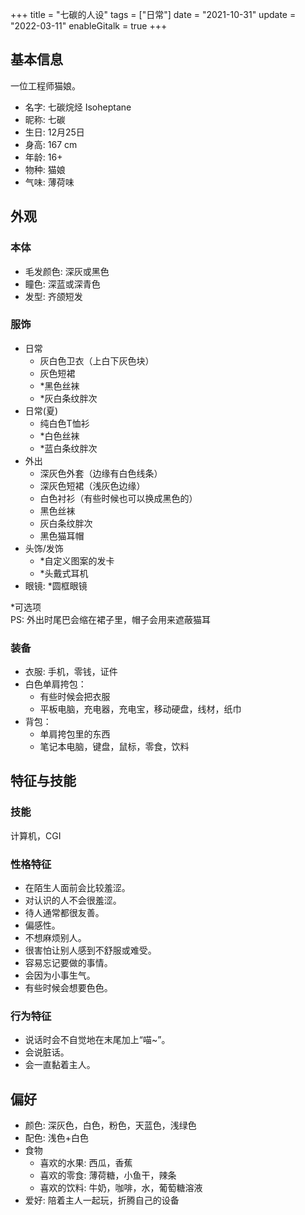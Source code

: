 +++
title = "七碳的人设"
tags = ["日常"]
date = "2021-10-31"
update = "2022-03-11"
enableGitalk = true
+++

## 基本信息
一位工程师猫娘。  
- 名字: 七碳烷烃 Isoheptane
- 昵称: 七碳
- 生日: 12月25日
- 身高: 167 cm
- 年龄: 16+
- 物种: 猫娘
- 气味: 薄荷味

## 外观
### 本体
- 毛发颜色: 深灰或黑色
- 瞳色: 深蓝或深青色
- 发型: 齐颌短发

### 服饰  
- 日常
  - 灰白色卫衣（上白下灰色块）
  - 灰色短裙
  - \*黑色丝袜
  - \*灰白条纹胖次
- 日常(夏)
  - 纯白色T恤衫
  - \*白色丝袜
  - \*蓝白条纹胖次
- 外出
  - 深灰色外套（边缘有白色线条）
  - 深灰色短裙（浅灰色边缘）
  - 白色衬衫（有些时候也可以换成黑色的）
  - 黑色丝袜
  - 灰白条纹胖次
  - 黑色猫耳帽
- 头饰/发饰
  - \*自定义图案的发卡
  - \*头戴式耳机
- 眼镜: \*圆框眼镜

\*可选项  
PS: 外出时尾巴会缩在裙子里，帽子会用来遮蔽猫耳

### 装备
- 衣服: 手机，零钱，证件
- 白色单肩挎包：
  - 有些时候会把衣服
  - 平板电脑，充电器，充电宝，移动硬盘，线材，纸巾
- 背包：
  - 单肩挎包里的东西
  - 笔记本电脑，键盘，鼠标，零食，饮料

## 特征与技能
### 技能
计算机，CGI

### 性格特征
- 在陌生人面前会比较羞涩。
- 对认识的人不会很羞涩。
- 待人通常都很友善。
- 偏感性。
- 不想麻烦别人。
- 很害怕让别人感到不舒服或难受。
- 容易忘记要做的事情。
- 会因为小事生气。
- 有些时候会想要色色。

### 行为特征
- 说话时会不自觉地在末尾加上“喵~”。
- 会说脏话。
- 会一直黏着主人。

## 偏好
- 颜色: 深灰色，白色，粉色，天蓝色，浅绿色
- 配色: 浅色+白色
- 食物
  - 喜欢的水果: 西瓜，香蕉
  - 喜欢的零食: 薄荷糖，小鱼干，辣条
  - 喜欢的饮料: 牛奶，咖啡，水，葡萄糖溶液
- 爱好: 陪着主人一起玩，折腾自己的设备
